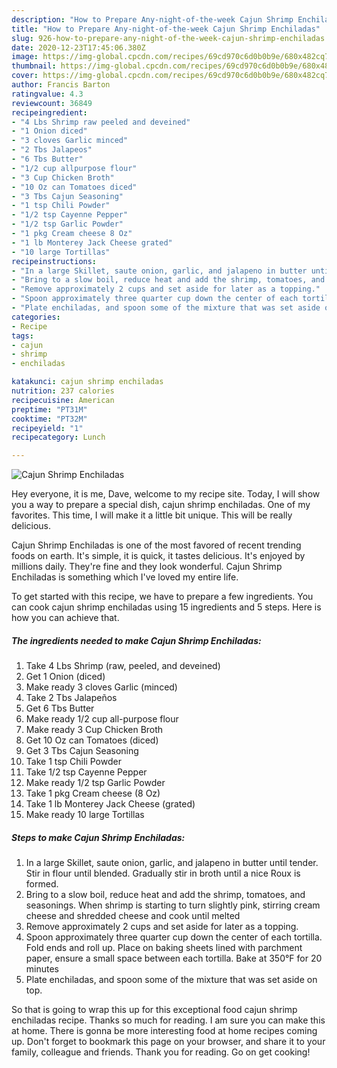 ```yaml
---
description: "How to Prepare Any-night-of-the-week Cajun Shrimp Enchiladas"
title: "How to Prepare Any-night-of-the-week Cajun Shrimp Enchiladas"
slug: 926-how-to-prepare-any-night-of-the-week-cajun-shrimp-enchiladas
date: 2020-12-23T17:45:06.380Z
image: https://img-global.cpcdn.com/recipes/69cd970c6d0b0b9e/680x482cq70/cajun-shrimp-enchiladas-recipe-main-photo.jpg
thumbnail: https://img-global.cpcdn.com/recipes/69cd970c6d0b0b9e/680x482cq70/cajun-shrimp-enchiladas-recipe-main-photo.jpg
cover: https://img-global.cpcdn.com/recipes/69cd970c6d0b0b9e/680x482cq70/cajun-shrimp-enchiladas-recipe-main-photo.jpg
author: Francis Barton
ratingvalue: 4.3
reviewcount: 36849
recipeingredient:
- "4 Lbs Shrimp raw peeled and deveined"
- "1 Onion diced"
- "3 cloves Garlic minced"
- "2 Tbs Jalapeos"
- "6 Tbs Butter"
- "1/2 cup allpurpose flour"
- "3 Cup Chicken Broth"
- "10 Oz can Tomatoes diced"
- "3 Tbs Cajun Seasoning"
- "1 tsp Chili Powder"
- "1/2 tsp Cayenne Pepper"
- "1/2 tsp Garlic Powder"
- "1 pkg Cream cheese 8 Oz"
- "1 lb Monterey Jack Cheese grated"
- "10 large Tortillas"
recipeinstructions:
- "In a large Skillet, saute onion, garlic, and jalapeno in butter until tender. Stir in flour until blended. Gradually stir in broth until a nice Roux is formed."
- "Bring to a slow boil, reduce heat and add the shrimp, tomatoes, and seasonings. When shrimp is starting to turn slightly pink, stirring cream cheese and shredded cheese and cook until melted"
- "Remove approximately 2 cups and set aside for later as a topping."
- "Spoon approximately three quarter cup down the center of each tortilla. Fold ends and roll up. Place on baking sheets lined with parchment paper, ensure a small space between each tortilla. Bake at 350°F for 20 minutes"
- "Plate enchiladas, and spoon some of the mixture that was set aside on top."
categories:
- Recipe
tags:
- cajun
- shrimp
- enchiladas

katakunci: cajun shrimp enchiladas 
nutrition: 237 calories
recipecuisine: American
preptime: "PT31M"
cooktime: "PT32M"
recipeyield: "1"
recipecategory: Lunch

---
```



![Cajun Shrimp Enchiladas](https://img-global.cpcdn.com/recipes/69cd970c6d0b0b9e/680x482cq70/cajun-shrimp-enchiladas-recipe-main-photo.jpg)

Hey everyone, it is me, Dave, welcome to my recipe site. Today, I will show you a way to prepare a special dish, cajun shrimp enchiladas. One of my favorites. This time, I will make it a little bit unique. This will be really delicious.



Cajun Shrimp Enchiladas is one of the most favored of recent trending foods on earth. It's simple, it is quick, it tastes delicious. It's enjoyed by millions daily. They're fine and they look wonderful. Cajun Shrimp Enchiladas is something which I've loved my entire life.


To get started with this recipe, we have to prepare a few ingredients. You can cook cajun shrimp enchiladas using 15 ingredients and 5 steps. Here is how you can achieve that.

<!--inarticleads1-->

##### The ingredients needed to make Cajun Shrimp Enchiladas:

1. Take 4 Lbs Shrimp (raw, peeled, and deveined)
1. Get 1 Onion (diced)
1. Make ready 3 cloves Garlic (minced)
1. Take 2 Tbs Jalapeños
1. Get 6 Tbs Butter
1. Make ready 1/2 cup all-purpose flour
1. Make ready 3 Cup Chicken Broth
1. Get 10 Oz can Tomatoes (diced)
1. Get 3 Tbs Cajun Seasoning
1. Take 1 tsp Chili Powder
1. Take 1/2 tsp Cayenne Pepper
1. Make ready 1/2 tsp Garlic Powder
1. Take 1 pkg Cream cheese (8 Oz)
1. Take 1 lb Monterey Jack Cheese (grated)
1. Make ready 10 large Tortillas




<!--inarticleads2-->

##### Steps to make Cajun Shrimp Enchiladas:

1. In a large Skillet, saute onion, garlic, and jalapeno in butter until tender. Stir in flour until blended. Gradually stir in broth until a nice Roux is formed.
1. Bring to a slow boil, reduce heat and add the shrimp, tomatoes, and seasonings. When shrimp is starting to turn slightly pink, stirring cream cheese and shredded cheese and cook until melted
1. Remove approximately 2 cups and set aside for later as a topping.
1. Spoon approximately three quarter cup down the center of each tortilla. Fold ends and roll up. Place on baking sheets lined with parchment paper, ensure a small space between each tortilla. Bake at 350°F for 20 minutes
1. Plate enchiladas, and spoon some of the mixture that was set aside on top.




So that is going to wrap this up for this exceptional food cajun shrimp enchiladas recipe. Thanks so much for reading. I am sure you can make this at home. There is gonna be more interesting food at home recipes coming up. Don't forget to bookmark this page on your browser, and share it to your family, colleague and friends. Thank you for reading. Go on get cooking!
